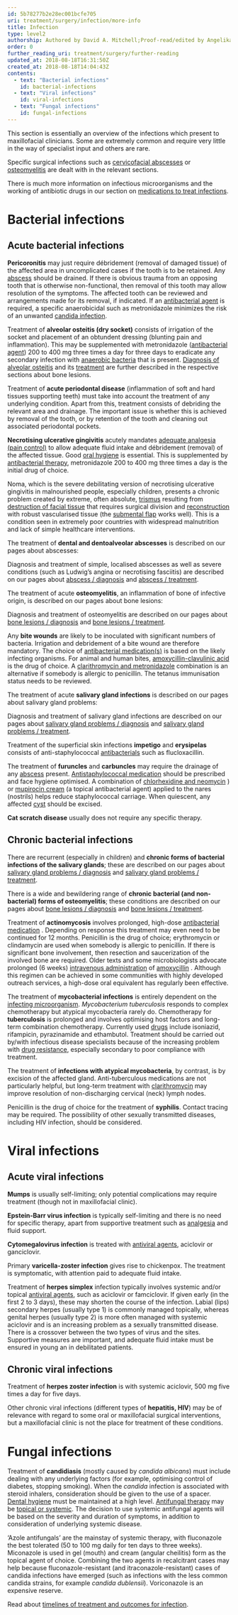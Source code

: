 ```yaml
---
id: 5b78277b2e28ec001bcfe705
uri: treatment/surgery/infection/more-info
title: Infection
type: level2
authorship: Authored by David A. Mitchell;Proof-read/edited by Angelika Sebald
order: 0
further_reading_uri: treatment/surgery/further-reading
updated_at: 2018-08-18T16:31:50Z
created_at: 2018-08-18T14:04:43Z
contents:
  - text: "Bacterial infections"
    id: bacterial-infections
  - text: "Viral infections"
    id: viral-infections
  - text: "Fungal infections"
    id: fungal-infections
---
```


<p>This section is essentially an overview of the infections which
    present to maxillofacial clinicians. Some are extremely common
    and require very little in the way of specialist input and
    others are rare.</p>
<p>Specific surgical infections such as <a href="/diagnosis/a-z/abscess">cervicofacial abscesses</a>    or <a href="/diagnosis/a-z/bone-lesion">osteomyelitis</a>    are dealt with in the relevant sections.</p>
<aside>
    <p>There is much more information on infectious microorganisms
        and the working of antibiotic drugs in our section on
        <a href="/treatment/other/medication/infection">medications to treat infections</a>.</p>
</aside>
<h1 id="bacterial-infections">Bacterial infections</h1>
<h2>Acute bacterial infections</h2>
<p><strong>Pericoronitis</strong> may just require débridement (removal
    of damaged tissue) of the affected area in uncomplicated
    cases if the tooth is to be retained. Any <a href="/diagnosis/a-z/abscess">abscess</a>    should be drained. If there is obvious trauma from an opposing
    tooth that is otherwise non-functional, then removal of this
    tooth may allow resolution of the symptoms. The affected
    tooth can be reviewed and arrangements made for its removal,
    if indicated. If an <a href="/treatment/other/medication/infection">antibacterial agent</a>    is required, a specific anaerobicidal such as metronidazole
    minimizes the risk of an unwanted <a href="/treatment/other/medication/infection">candida infection</a>.</p>
<p>Treatment of <strong>alveolar osteitis (dry socket)</strong>    consists of irrigation of the socket and placement of an
    obtundent dressing (blunting pain and inflammation). This
    may be supplemented with metronidazole (<a href="/treatment/other/medication/infection/detailed">antibacterial agent</a>)
    200 to 400 mg three times a day for three days to eradicate
    any secondary infection with <a href="/diagnosis/tests/microbiology">anaerobic bacteria</a>    that is present. <a href="/diagnosis/a-z/bone-lesion/more-info">Diagnosis of alveolar osteitis</a>    and its <a href="/treatment/surgery/bone-lesion/more-info">treatment</a>    are further described in the respective sections about bone
    lesions.</p>
<p>Treatment of <strong>acute periodontal disease</strong> (inflammation
    of soft and hard tissues supporting teeth) must take into
    account the treatment of any underlying condition. Apart
    from this, treatment consists of debriding the relevant area
    and drainage. The important issue is whether this is achieved
    by removal of the tooth, or by retention of the tooth and
    cleaning out associated periodontal pockets.</p>
<p><strong>Necrotising ulcerative gingivitis</strong> acutely mandates
    <a href="/treatment/other/medication/pain">adequate analgesia (pain control)</a>    to allow adequate fluid intake and débridement (removal)
    of the affected tissue. Good <a href="/help/oral-hygiene">oral hygiene</a>    is essential. This is supplemented by <a href="/treatment/other/medication/infection/detailed">antibacterial therapy</a>,
    metronidazole 200 to 400 mg three times a day is the initial
    drug of choice.</p>
<p>Noma, which is the severe debilitating version of necrotising
    ulcerative gingivitis in malnourished people, especially
    children, presents a chronic problem created by extreme,
    often absolute, <a href="/diagnosis/a-z/trismus">trismus</a>    resulting from <a href="/diagnosis/a-z/necrosis/hard/more-info">destruction of facial tissue</a>    that requires surgical division and <a href="/treatment/surgery/reconstruction">reconstruction</a>    with robust vascularised tissue (the <a href="/treatment/surgery/reconstruction/more-info">submental flap</a>    works well). This is a condition seen in extremely poor countries
    with widespread malnutrition and lack of simple healthcare
    interventions.</p>
<p>The treatment of <strong>dental and dentoalveolar abscesses</strong>    is described on our pages about abscesses:</p>
<aside>
    <p>Diagnosis and treatment of simple, localised abscesses as
        well as severe conditions (such as Ludwig’s angina or
        necrotising fasciitis) are described on our pages about
        <a href="/diagnosis/a-z/abscess">abscess / diagnosis</a>        and <a href="/treatment/surgery/abscess">abscess / treatment</a>.</p>
</aside>
<p>The treatment of acute <strong>osteomyelitis</strong>, an inflammation
    of bone of infective origin, is described on our pages about
    bone lesions:</p>
<aside>
    <p>Diagnosis and treatment of osteomyelitis are described on
        our pages about <a href="/diagnosis/a-z/bone-lesion">bone lesions / diagnosis</a>        and <a href="/treatment/surgery/bone-lesion">bone lesions / treatment</a>.</p>
</aside>
<p>Any <strong>bite wounds</strong> are likely to be inoculated
    with significant numbers of bacteria. Irrigation and debridement
    of a bite wound are therefore mandatory. The choice of
    <a href="/treatment/other/medication/infection">antibacterial medication(s)</a> is based on the likely infecting
        organisms. For animal and human bites, <a href="/treatment/other/medication/infection/detailed">amoxycillin-clavulinic acid</a>        is the drug of choice. A <a href="/treatment/other/medication/infection/detailed">clarithromycin and metronidazole</a>        combination is an alternative if somebody is allergic
        to penicillin. The tetanus immunisation status needs
        to be reviewed.</p>
<p>The treatment of acute <strong>salivary gland infections</strong>    is described on our pages about salivary gland problems:</p>
<aside>
    <p>Diagnosis and treatment of salivary gland infections are
        described on our pages about <a href="/diagnosis/a-z/salivary-gland-problems">salivary gland problems / diagnosis</a>        and <a href="/treatment/surgery/salivary-gland-problems/getting-started">salivary gland problems / treatment</a>.</p>
</aside>
<p>Treatment of the superficial skin infections <strong>impetigo</strong>    and <strong>erysipelas</strong> consists of anti-staphylococcal
    <a href="/treatment/other/medication/infection/detailed">antibacterials</a>    such as flucloxacillin.</p>
<p>The treatment of <strong>furuncles</strong> and <strong>carbuncles</strong>    may require the drainage of any <a href="/diagnosis/a-z/abscess">abscess</a>    present. <a href="/treatment/other/medication/infection/detailed">Antistaphylococcal medication</a>    should be prescribed and face hygiene optimised. A combination
    of <a href="/treatment/other/medication/infection/detailed">chlorhexidine and neomycin</a>    ) or <a href="/treatment/other/medication/miscellaneous/mupirocin">mupirocin cream</a>    (a topical antibacterial agent) applied to the nares (nostrils)
    helps reduce staphylococcal carriage. When quiescent, any
    affected <a href="/diagnosis/a-z/cyst">cyst</a> should
    be excised.</p>
<p><strong>Cat scratch disease</strong> usually does not require
    any specific therapy.</p>
<h2>Chronic bacterial infections</h2>
<p>There are recurrent (especially in children) and <strong>chronic forms of bacterial infections of the salivary glands</strong>;
    these are described on our pages about <a href="/diagnosis/a-z/salivary-gland-problems">salivary gland problems / diagnosis</a>    and <a href="/treatment/surgery/salivary-gland-problems">salivary gland problems / treatment</a>.</p>
<p>There is a wide and bewildering range of <strong>chronic bacterial (and non-bacterial) forms of osteomyelitis</strong>;
    these conditions are described on our pages about <a href="/diagnosis/a-z/bone-lesion">bone lesions / diagnosis</a>    and <a href="/treatment/surgery/bone-lesion">bone lesions / treatment</a>.</p>
<p>Treatment of <strong>actinomycosis</strong> involves prolonged,
    high-dose <a href="/treatment/other/medication/infection/detailed">antibacterial medication</a>    . Depending on response this treatment may even need to be
    continued for 12 months. Penicillin is the drug of choice;
    erythromycin or clindamycin are used when somebody is allergic
    to penicillin. If there is significant bone involvement,
    then resection and saucerization of the involved bone are
    required. Older texts and some microbiologists advocate prolonged
    (6 weeks) <a href="/treatment/other/medication/delivery">intravenous administration</a>    of <a href="/treatment/other/medication/infection/detailed">amoxycillin</a>    . Although this regimen can be achieved in some communities
    with highly developed outreach services, a high-dose oral
    equivalent has regularly been effective.</p>
<p>The treatment of <strong>mycobacterial infections</strong> is
    entirely dependent on the <a href="/diagnosis/tests/microbiology">infecting microorganism</a>.
    <i>Mycobacterium tuberculosis</i> responds to complex chemotherapy
    but atypical mycobacteria rarely do. Chemotherapy for <strong>tuberculosis</strong>    is prolonged and involves optimising host factors and long-term
    combination chemotherapy. Currently used <a href="/treatment/other/medication/infection/detailed">drugs</a>    include isoniazid, rifampicin, pyrazinamide and ethambutol.
    Treatment should be carried out by/with infectious disease
    specialists because of the increasing problem with <a href="/treatment/other/medication/infection/detailed">drug resistance</a>,
    especially secondary to poor compliance with treatment.</p>
<p>The treatment of <strong>infections with atypical mycobacteria</strong>,
    by contrast, is by excision of the affected gland. Anti-tuberculous
    medications are not particularly helpful, but long-term treatment
    with <a href="/treatment/other/medication/infection/detailed">clarithromycin</a>    may improve resolution of non-discharging cervical (neck)
    lymph nodes.  </p>
<p>Penicillin is the drug of choice for the treatment of <strong>syphilis</strong>.
    Contact tracing may be required. The possibility of other
    sexually transmitted diseases, including HIV infection, should
    be considered.</p>
<h1 id="viral-infections">Viral infections</h1>
<h2>Acute viral infections</h2>
<p><strong>Mumps</strong> is usually self-limiting; only potential
    complications may require treatment (though not in maxillofacial
    clinic).</p>
<p><strong>Epstein-Barr virus infection</strong> is typically self-limiting
    and there is no need for specific therapy, apart from supportive
    treatment such as <a href="/treatment/other/medication/pain">analgesia</a>    and fluid support.</p>
<p><strong>Cytomegalovirus infection</strong> is treated with
    <a href="/treatment/other/medication/infection/detailed">antiviral agents</a>, aciclovir or ganciclovir.</p>
<p>Primary <strong>varicella-zoster infection</strong> gives rise
    to chickenpox. The treatment is symptomatic, with attention
    paid to adequate fluid intake.</p>
<p>Treatment of <strong>herpes simplex</strong> infection typically
    involves systemic and/or topical <a href="/treatment/other/medication/infection/detailed">antiviral agents</a>,
    such as aciclovir or famciclovir. If given early (in the
    first 2 to 3 days), these may shorten the course of the infection.
    Labial (lips) secondary herpes (usually type 1) is commonly
    managed topically, whereas genital herpes (usually type 2)
    is more often managed with systemic aciclovir and is an increasing
    problem as a sexually transmitted disease. There is a crossover
    between the two types of virus and the sites. Supportive
    measures are important, and adequate fluid intake must be
    ensured in young an in debilitated patients.</p>
<h2>Chronic viral infections</h2>
<p>Treatment of <strong>herpes zoster infection</strong> is with
    systemic aciclovir, 500 mg five times a day for five days.</p>
<p>Other chronic viral infections (different types of <strong>hepatitis, HIV</strong>)
    may be of relevance with regard to some oral or maxillofacial
    surgical interventions, but a maxillofacial clinic is not
    the place for treatment of these conditions.</p>
<h1 id="fungal-infections">Fungal infections</h1>
<p>Treatment of <strong>candidiasis</strong> (mostly caused by <i>candida albicans</i>)
    must include dealing with any underlying factors (for example,
    optimising control of diabetes, stopping smoking). When the
    <i>candida</i> infection is associated with steroid inhalers,
    consideration should be given to the use of a spacer.
    <a href="/help/oral-hygiene">Dental hygiene</a> must be maintained at a high level.
        <a href="/treatment/other/medication/infection/detailed">Antifungal therapy</a> may be <a href="/treatment/other/medication/delivery">topical or systemic</a>.
            The decision to use systemic antifungal agents will
            be based on the severity and duration of symptoms,
            in addition to consideration of underlying systemic
            disease.</p>
<p>‘Azole antifungals’ are the mainstay of systemic therapy, with
    fluconazole the best tolerated (50 to 100 mg daily for ten
    days to three weeks). Miconazole is used in gel (mouth) and
    cream (angular cheilitis) form as the topical agent of choice.
    Combining the two agents in recalcitrant cases may help because
    fluconazole-resistant (and itraconazole-resistant) cases
    of candida infections have emerged (such as infections with
    the less common candida strains, for example <i>candida dublensii</i>).
    Voriconazole is an expensive reserve.</p>
<aside>
    <p>Read about <a href="/treatment/timelines/infection">timelines of treatment and outcomes for infection</a>.</p>
</aside>
